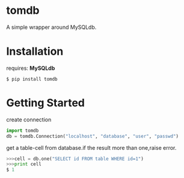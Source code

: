 tomdb
=====

A simple wrapper around MySQLdb.

Installation
=====

requires: **MySQLdb**

``$ pip install tomdb``

Getting Started
=====
create connection
```python
import tomdb
db = tomdb.Connection("localhost", "database", "user", "passwd")
```
get a table-cell from database.if the result more than one,raise error.
```python
>>>cell = db.one("SELECT id FROM table WHERE id=1")
>>>print cell
$ 1
```

